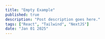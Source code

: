 ```yaml
---
title: "Empty Example"
published: true
description: "Post description goes here."
tags: ["React", "Tailwind", "NextJS"]
date: "Jan 01 2025"
---
```

